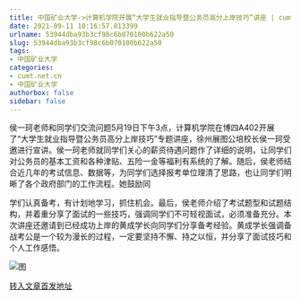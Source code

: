 ```yaml
---
title: 中国矿业大学->计算机学院开展“大学生就业指导暨公务员高分上岸技巧”讲座 | cumt.net.cn
date: 2021-09-11 10:16:57.813399
urlname: 53944dba93b3cf98c6b070100b622a50
slug: 53944dba93b3cf98c6b070100b622a50
tags: 
- 中国矿业大学
categories:
- cumt.net.cn
- 中国矿业大学
authorbox: false
sidebar: false
---
```

侯一珂老师和同学们交流问题5月19日下午3点，计算机学院在博四A402开展了“大学生就业指导暨公务员高分上岸技巧”专题讲座，徐州展图公培校长侯一珂受邀进行宣讲。侯一珂老师就同学们关心的薪资待遇问题作了详细的说明，让同学们对公务员的基本工资和各种津贴、五险一金等福利有系统的了解。随后，侯老师结合近几年的考试信息、数据等，为同学们选择报考单位理清了思路，也让同学们明晰了各个政府部门的工作流程。她鼓励同
<!--more-->
学们认真备考，有计划地学习，抓住机会。最后，侯老师介绍了考试题型和试题结构，并着重分享了面试的一些技巧，强调同学们不可轻视面试，必须准备充分。本次讲座还邀请到已经成功上岸的黄成学长向同学们分享备考经验。黄成学长强调备战考公是一个较为漫长的过程，一定要坚持不懈、持之以恒，并分享了面试技巧和个人工作感悟。

![图](http://xwzx.cumt.edu.cn/_upload/article/images/81/ab/c569abb846df836eff6546b906a8/9b410bc7-b05b-4b92-acd9-ab99d2a5af78.jpg)

[转入文章首发地址](http://xwzx.cumt.edu.cn/23/bc/c523a598972/page.htm)